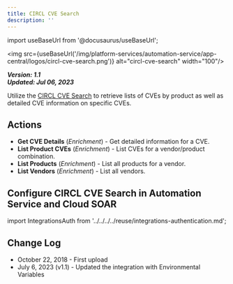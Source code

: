 ```yaml
---
title: CIRCL CVE Search
description: ''
---
```

import useBaseUrl from '@docusaurus/useBaseUrl';

<img src={useBaseUrl('/img/platform-services/automation-service/app-central/logos/circl-cve-search.png')} alt="circl-cve-search" width="100"/>

***Version: 1.1  
Updated: Jul 06, 2023***

Utilize the [CIRCL CVE Search](<https://www.alphamountain.ai/contact/>) to retrieve lists of CVEs by product as well as detailed CVE information on specific CVEs.

## Actions

* **Get CVE Details** (*Enrichment*) - Get detailed information for a CVE.
* **List Product CVEs** (*Enrichment*) - List CVEs for a vendor/product combination.
* **List Products** (*Enrichment*) - List all products for a vendor.
* **List Vendors** (*Enrichment*) - List all vendors.

## Configure CIRCL CVE Search in Automation Service and Cloud SOAR

import IntegrationsAuth from '../../../../reuse/integrations-authentication.md';

<IntegrationsAuth/>

## Change Log

* October 22, 2018 - First upload
* July 6, 2023 (v1.1) - Updated the integration with Environmental Variables
